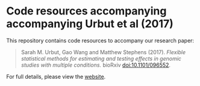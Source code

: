# Code resources accompanying accompanying Urbut et al (2017)

This repository contains code resources to accompany our research
paper:

> Sarah M. Urbut, Gao Wang and Matthew Stephens (2017). *Flexible
> statistical methods for estimating and testing effects in genomic
> studies with multiple conditions.* bioRxiv
> [doi:10.1101/096552][biorxiv-paper].

For full details, please view the [website][github-site].

[github-site]: https://stephenslab.github.io/gtexresults
[biorxiv-paper]: http://dx.doi.org/10.1101/096552
